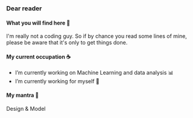 ### Dear reader


#### What you will find here :nail_care:  
I'm really not a coding guy. So if by chance you read some lines of mine, please be aware that it's only to get things done.

#### My current occupation :coffee:  
-  I’m currently working on Machine Learning and data analysis :bar_chart:
-  I’m currently working for myself :construction_worker:

#### My mantra :thought_balloon: 
Design & Model
